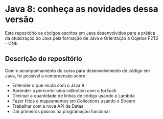 # Java 8: conheça as novidades dessa versão
 Este repositório os códigos escritos em Java desenvolvidos para a prática da atualização do Java pela formação de Java e Orientação a Objetos F2T2 - ONE.

## Descrição do repositório
Com o acompanhamento do curso para desenvolvimento de código em Java, foi possível a compreensão sobre:
- Entender o que muda com o Java 8
- Aprender a percorrer uma collection com o forEach
- Diminuir a quantidade de linhas de código usando o Lambda
- Fazer filtos e mapeamentos em Collections usando o Stream
- Trabalhar com a nova API de Datas
- Dar primeiros passos na programação funcional
